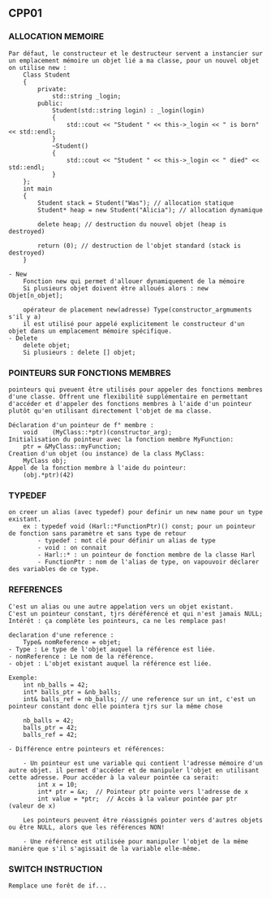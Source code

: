 ## CPP01

### ALLOCATION MEMOIRE
	Par défaut, le constructeur et le destructeur servent a instancier sur un emplacement mémoire un objet lié a ma classe, pour un nouvel objet on utilise new :
		Class Student
		{
			private:
				std::string _login;
			public:
				Student(std::string login) : _login(login)
				{
					std::cout << "Student " << this->_login << " is born" << std::endl;
				}
				~Student()
				{
					std::cout << "Student " << this->_login << " died" << std::endl;
				}
		};
		int main
		{
			Student stack = Student("Was"); // allocation statique
			Student* heap = new Student("Alicia"); // allocation dynamique

			delete heap; // destruction du nouvel objet (heap is destroyed)

			return (0); // destruction de l'objet standard (stack is destroyed)
		}

	- New
		Fonction new qui permet d'allouer dynamiquement de la mémoire
		Si plusieurs objet doivent être alloués alors : new Objet[n_objet];

		opérateur de placement new(adresse) Type(constructor_argmuments s'il y a)
		il est utilisé pour appelé explicitement le constructeur d'un objet dans un emplacement mémoire spécifique.
	- Delete
		delete objet;
		Si plusieurs : delete [] objet;

### POINTEURS SUR FONCTIONS MEMBRES
	pointeurs qui pveuent être utilisés pour appeler des fonctions membres d'une classe. Offrent une flexibilité supplémentaire en permettant d'accéder et d'appeler des fonctions membres à l'aide d'un pointeur plutôt qu'en utilisant directement l'objet de ma classe.

	Déclaration d'un pointeur de f° membre :
		void	(MyClass::*ptr)(constructor_arg);
	Initialisation du pointeur avec la fonction membre MyFunction:
		ptr = &MyClass::myFunction;
	Creation d'un objet (ou instance) de la class MyClass:
		MyClass obj;
	Appel de la fonction membre à l'aide du pointeur:
		(obj.*ptr)(42)

### TYPEDEF
	on creer un alias (avec typedef) pour definir un new name pour un type existant.
		ex : typedef void (Harl::*FunctionPtr)() const; pour un pointeur de fonction sans paramètre et sans type de retour
			- typedef : mot clé pour définir un alias de type
			- void : on connait
			- Harl::* : un pointeur de fonction membre de la classe Harl
			- FunctionPtr : nom de l'alias de type, on vapouvoir déclarer des variables de ce type.


### REFERENCES
	C'est un alias ou une autre appelation vers un objet existant.
	C'est un pointeur constant, tjrs déréférencé et qui n'est jamais NULL;
	Intérêt : ça complète les pointeurs, ca ne les remplace pas!

	declaration d'une reference :
		Type& nomReference = objet;
	- Type : Le type de l'objet auquel la référence est liée.
	- nomReference : Le nom de la référence.
	- objet : L'objet existant auquel la référence est liée.

	Exemple:
		int	nb_balls = 42;
		int* balls_ptr = &nb_balls;
		int& balls_ref = nb_balls; // une reference sur un int, c'est un pointeur constant donc elle pointera tjrs sur la même chose

		nb_balls = 42;
		balls_ptr = 42;
		balls_ref = 42;

	- Différence entre pointeurs et références:

		- Un pointeur est une variable qui contient l'adresse mémoire d'un autre objet. il permet d'accéder et de manipuler l'objet en utilisant cette adresse. Pour accéder à la valeur pointée ca serait:
			int x = 10;
			int* ptr = &x;  // Pointeur ptr pointe vers l'adresse de x
			int value = *ptr;  // Accès à la valeur pointée par ptr (valeur de x)

		Les pointeurs peuvent être réassignés pointer vers d'autres objets ou être NULL, alors que les références NON!

		- Une référence est utilisée pour manipuler l'objet de la même manière que s'il s'agissait de la variable elle-même.

### SWITCH INSTRUCTION
	Remplace une forêt de if...

